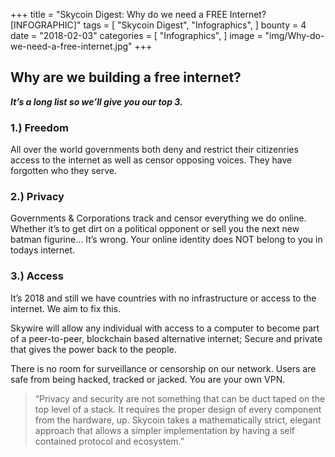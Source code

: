 +++
title = "Skycoin Digest: Why do we need a FREE Internet? [INFOGRAPHIC]"
tags = [
    "Skycoin Digest",
    "Infographics",
]
bounty = 4
date = "2018-02-03"
categories = [
    "Infographics",
]
image = "img/Why-do-we-need-a-free-internet.jpg"
+++

## Why are we building a free internet?

**_It’s a long list so we’ll give you our top 3._**

### 1.) Freedom 

 All over the world governments both deny and restrict their citizenries access to the internet as well as censor opposing voices. They have forgotten who they serve.

### 2.) Privacy

Governments & Corporations track and censor everything we do online. Whether it’s to get dirt on a political opponent or sell you the next new batman figurine… It’s wrong. Your online identity does NOT belong to you in todays internet.

### 3.) Access

It’s 2018 and still we have countries with no infrastructure or access to the internet. We aim to fix this.

Skywire will allow any individual with access to a computer to become part of a peer-to-peer, blockchain based alternative internet; Secure and private that gives the power back to the people.

There is no room for surveillance or censorship on our network. Users are safe from being hacked, tracked or jacked. You are your own VPN.

> “Privacy and security are not something that can be duct taped on the top level of a stack. It requires the proper design of every component from the hardware, up. Skycoin takes a mathematically strict, elegant approach that allows a simpler implementation by having a self contained protocol and ecosystem.”